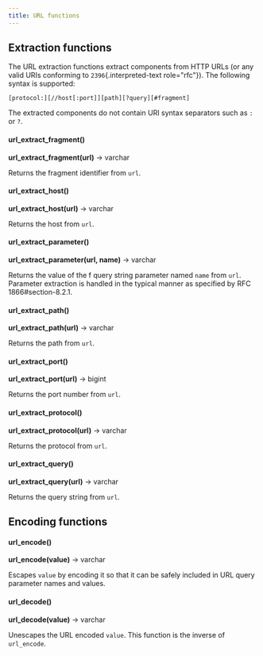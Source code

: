 ```yaml
---
title: URL functions
---
```


## Extraction functions

The URL extraction functions extract components from HTTP URLs (or any
valid URIs conforming to `2396`{.interpreted-text role="rfc"}). The
following syntax is supported:

``` text
[protocol:][//host[:port]][path][?query][#fragment]
```

The extracted components do not contain URI syntax separators such as
`:` or `?`.

#### url_extract_fragment()
**url_extract_fragment(url)** → varchar

Returns the fragment identifier from `url`.

#### url_extract_host()
**url_extract_host(url)** → varchar

Returns the host from `url`.

#### url_extract_parameter()
**url_extract_parameter(url, name)** → varchar

Returns the value of the f query string parameter named `name` from `url`. Parameter extraction is handled in the typical manner as specified by RFC 1866#section-8.2.1.

#### url_extract_path()
**url_extract_path(url)** → varchar

Returns the path from `url`.

#### url_extract_port()
**url_extract_port(url)** → bigint

Returns the port number from `url`.

#### url_extract_protocol()
**url_extract_protocol(url)** → varchar

Returns the protocol from `url`.

#### url_extract_query()
**url_extract_query(url)** → varchar

Returns the query string from `url`.

## Encoding functions

#### url_encode()
**url_encode(value)** → varchar

Escapes `value` by encoding it so that it can be safely included in URL query parameter names and values.

#### url_decode()
**url_decode(value)** → varchar

Unescapes the URL encoded `value`. This function is the inverse of `url_encode`.
